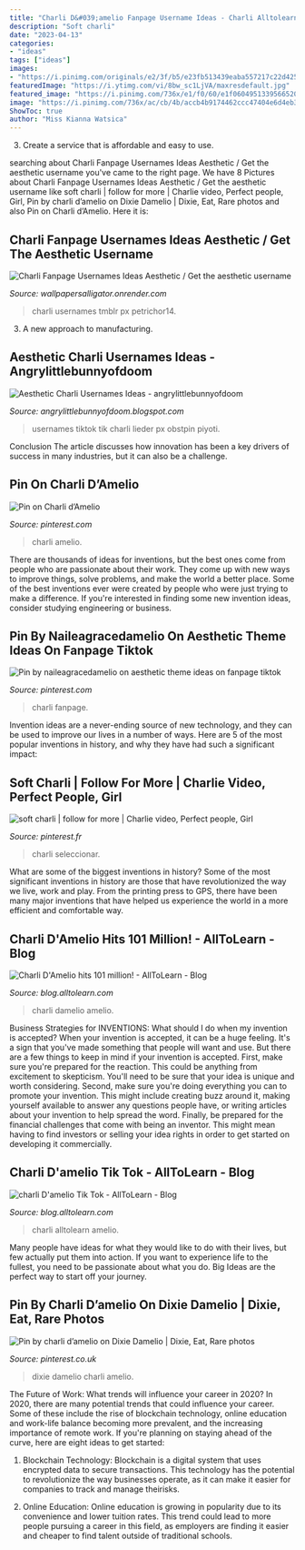 ```yaml
---
title: "Charli D&#039;amelio Fanpage Username Ideas - Charli Alltolearn Amelio"
description: "Soft charli"
date: "2023-04-13"
categories:
- "ideas"
tags: ["ideas"]
images:
- "https://i.pinimg.com/originals/e2/3f/b5/e23fb513439eaba557217c22d4257227.jpg"
featuredImage: "https://i.ytimg.com/vi/8bw_sc1LjVA/maxresdefault.jpg"
featured_image: "https://i.pinimg.com/736x/e1/f0/60/e1f0604951339566520eccd196184162.jpg"
image: "https://i.pinimg.com/736x/ac/cb/4b/accb4b9174462ccc47404e6d4eb3ce84.jpg"
ShowToc: true
author: "Miss Kianna Watsica"
---
```



3. Create a service that is affordable and easy to use.

	

		
searching about Charli Fanpage Usernames Ideas Aesthetic / Get the aesthetic username you've came to the right page. We have 8 Pictures about Charli Fanpage Usernames Ideas Aesthetic / Get the aesthetic username like soft charli | follow for more | Charlie video, Perfect people, Girl, Pin by charli d’amelio on Dixie Damelio | Dixie, Eat, Rare photos and also Pin on Charli d’Amelio. Here it is:
		
    
## Charli Fanpage Usernames Ideas Aesthetic / Get The Aesthetic Username

<img loading=lazy src="https://i.pinimg.com/originals/e2/3f/b5/e23fb513439eaba557217c22d4257227.jpg" onerror="this.onerror=null;this.src='https://tse3.mm.bing.net/th?id=OIP.obP721jRRCP3hVzI8k0oDgHaQD&amp;pid=15.1';" alt="Charli Fanpage Usernames Ideas Aesthetic / Get the aesthetic username">

_Source: wallpapersalligator.onrender.com_

>charli usernames tmblr px petrichor14. 

	

3. A new approach to manufacturing.

    
## Aesthetic Charli Usernames Ideas - Angrylittlebunnyofdoom

<img loading=lazy src="https://i.pinimg.com/originals/36/8e/98/368e980950e6dd0777978eb31c806834.jpg" onerror="this.onerror=null;this.src='https://tse1.mm.bing.net/th?id=OIP.MucsLkA7pAhS1-5gTcSPmAHaNK&amp;pid=15.1';" alt="Aesthetic Charli Usernames Ideas - angrylittlebunnyofdoom">

_Source: angrylittlebunnyofdoom.blogspot.com_

>usernames tiktok tik charli lieder px obstpin piyoti. 

	

Conclusion
The article discusses how innovation has been a key drivers of success in many industries, but it can also be a challenge.

    
## Pin On Charli D’Amelio

<img loading=lazy src="https://i.pinimg.com/736x/b2/e3/b6/b2e3b6dc420ed6b599312b099db29062.jpg" onerror="this.onerror=null;this.src='https://tse1.mm.bing.net/th?id=OIP.6L5soH0KW_n1mSY3wifZugHaFa&amp;pid=15.1';" alt="Pin on Charli d’Amelio">

_Source: pinterest.com_

>charli amelio. 

	

There are thousands of ideas for inventions, but the best ones come from people who are passionate about their work. They come up with new ways to improve things, solve problems, and make the world a better place. Some of the best inventions ever were created by people who were just trying to make a difference. If you're interested in finding some new invention ideas, consider studying engineering or business.

    
## Pin By Naileagracedamelio On Aesthetic Theme Ideas On Fanpage Tiktok

<img loading=lazy src="https://i.pinimg.com/736x/73/64/53/736453c1e2dfac2171699c3730853420.jpg" onerror="this.onerror=null;this.src='https://tse3.mm.bing.net/th?id=OIP.AaF6k5aS3z7NZsnUxm4zRwHaIR&amp;pid=15.1';" alt="Pin by naileagracedamelio on aesthetic theme ideas on fanpage tiktok">

_Source: pinterest.com_

>charli fanpage. 

	

Invention ideas are a never-ending source of new technology, and they can be used to improve our lives in a number of ways. Here are 5 of the most popular inventions in history, and why they have had such a significant impact:

    
## Soft Charli | Follow For More | Charlie Video, Perfect People, Girl

<img loading=lazy src="https://i.pinimg.com/736x/e1/f0/60/e1f0604951339566520eccd196184162.jpg" onerror="this.onerror=null;this.src='https://tse2.mm.bing.net/th?id=OIP.7DFPZbkW-l0Pb1nYvxBZrwHaJQ&amp;pid=15.1';" alt="soft charli | follow for more | Charlie video, Perfect people, Girl">

_Source: pinterest.fr_

>charli seleccionar. 

	

What are some of the biggest inventions in history?
Some of the most significant inventions in history are those that have revolutionized the way we live, work and play. From the printing press to GPS, there have been many major inventions that have helped us experience the world in a more efficient and comfortable way.

    
## Charli D&#039;Amelio Hits 101 Million! - AllToLearn - Blog

<img loading=lazy src="https://i.ytimg.com/vi/8bw_sc1LjVA/maxresdefault.jpg" onerror="this.onerror=null;this.src='https://tse4.mm.bing.net/th?id=OIP.Zodjn8XEbn5Lv7AVAzao7QHaEK&amp;pid=15.1';" alt="Charli D&#039;Amelio hits 101 million! - AllToLearn - Blog">

_Source: blog.alltolearn.com_

>charli damelio amelio. 

	

Business Strategies for INVENTIONS: What should I do when my invention is accepted?
When your invention is accepted, it can be a huge feeling. It's a sign that you've made something that people will want and use. But there are a few things to keep in mind if your invention is accepted. 
First, make sure you're prepared for the reaction. This could be anything from excitement to skepticism. You'll need to be sure that your idea is unique and worth considering. 
Second, make sure you're doing everything you can to promote your invention. This might include creating buzz around it, making yourself available to answer any questions people have, or writing articles about your invention to help spread the word. 
Finally, be prepared for the financial challenges that come with being an inventor. This might mean having to find investors or selling your idea rights in order to get started on developing it commercially.

    
## Charli D&#039;amelio Tik Tok - AllToLearn - Blog

<img loading=lazy src="https://i.ytimg.com/vi/K0M0c-eGkds/maxresdefault.jpg" onerror="this.onerror=null;this.src='https://tse3.mm.bing.net/th?id=OIP.n1MORBtnOwu7wqt8KO9wGwHaEK&amp;pid=15.1';" alt="charli D&#039;amelio Tik Tok - AllToLearn - Blog">

_Source: blog.alltolearn.com_

>charli alltolearn amelio. 

	

Many people have ideas for what they would like to do with their lives, but few actually put them into action. If you want to experience life to the fullest, you need to be passionate about what you do. Big Ideas are the perfect way to start off your journey.

    
## Pin By Charli D’amelio On Dixie Damelio | Dixie, Eat, Rare Photos

<img loading=lazy src="https://i.pinimg.com/736x/ac/cb/4b/accb4b9174462ccc47404e6d4eb3ce84.jpg" onerror="this.onerror=null;this.src='https://tse3.mm.bing.net/th?id=OIP.NOfRf6ko0LFLod8R4R34AgHaJ3&amp;pid=15.1';" alt="Pin by charli d’amelio on Dixie Damelio | Dixie, Eat, Rare photos">

_Source: pinterest.co.uk_

>dixie damelio charli amelio. 

	

The Future of Work: What trends will influence your career in 2020?
In 2020, there are many potential trends that could influence your career. Some of these include the rise of blockchain technology, online education and work-life balance becoming more prevalent, and the increasing importance of remote work. If you're planning on staying ahead of the curve, here are eight ideas to get started:
1. Blockchain Technology: Blockchain is a digital system that uses encrypted data to secure transactions. This technology has the potential to revolutionize the way businesses operate, as it can make it easier for companies to track and manage theirisks.

2. Online Education: Online education is growing in popularity due to its convenience and lower tuition rates. This trend could lead to more people pursuing a career in this field, as employers are finding it easier and cheaper to find talent outside of traditional schools.


